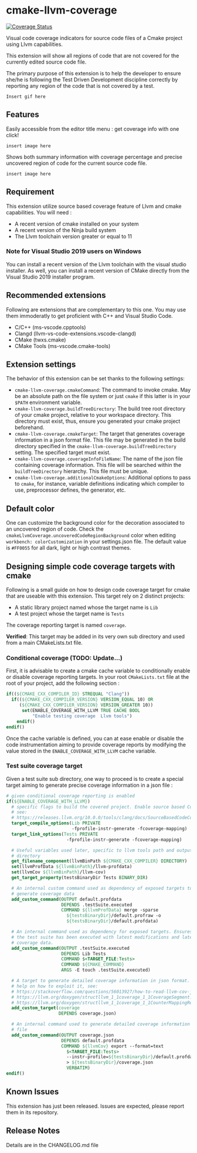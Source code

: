 # cmake-llvm-coverage

[![Coverage Status](https://coveralls.io/repos/github/MetaBarj0/cmake-llvm-coverage/badge.svg?branch=master)](https://coveralls.io/github/MetaBarj0/cmake-llvm-coverage?branch=master)

Visual code coverage indicators for source code files of a Cmake project
using Llvm capabilities.

This extension will show all regions of code that are not covered for the
currently edited source code file.

The primary purpose of this extension is to help the developer to ensure
she/he is following the Test Driven Development discipline correctly by
reporting any region of the code that is not covered by a test.

`Insert gif here`

## Features

Easily accessible from the editor title menu : get coverage info with one
click!

`insert image here`

Shows both summary information with coverage percentage and precise uncovered
region of code for the current source code file.

`insert image here`

## Requirement

This extension utilize source based coverage feature of Llvm and cmake
capabilities. You will need :

- A recent version of cmake installed on your system
- A recent version of the Ninja build system
- The Llvm toolchain version greater or equal to 11

### Note for Visual Studio 2019 users on Windows

You can install a recent version of the Llvm toolchain with the visual studio
installer. As well, you can install a recent version of CMake directly from
the Visual Studio 2019 installer program.

## Recommended extensions

Following are extensions that are complementary to this one. You may use them
immoderatly to get proficient with C++ and Visual Studio Code.

- C/C++ (ms-vscode.cpptools)
- Clangd (llvm-vs-code-extensions.vscode-clangd)
- CMake (twxs.cmake)
- CMake Tools (ms-vscode.cmake-tools)

## Extension settings

The behavior of this extension can be set thanks to the following settings:

- `cmake-llvm-coverage.cmakeCommand`: The command to invoke cmake. May be an
absolute path on the file system or just `cmake` if this latter is in your
`$PATH` environment variable.
- `cmake-llvm-coverage.buildTreeDirectory`: The build tree root directory of
your cmake project, relative to your workspace directory. This directory must
exist, thus, ensure you generated your cmake project beforehand.
- `cmake-llvm-coverage.cmakeTarget`: The target that generates coverage
information in a json format file. This file may be generated in the build
directory specified in the `cmake-llvm-coverage.buildTreeDirectory` setting.
The specified target must exist.
- `cmake-llvm-coverage.coverageInfoFileName`: The name of the json file
containing coverage information. This file will be searched within the
`buildTreeDirectory` hierarchy. This file must be unique.
- `cmake-llvm-coverage.additionalCmakeOptions`: Additional options to pass to
`cmake`, for instance, variable definitions indicating which compiler to use,
preprocessor defines, the generator, etc.

## Default color

One can customize the background color for the decoration associated to an
uncovered region of code. Check the
`cmakeLlvmCoverage.uncoveredCodeRegionBackground` color when editing
`workbench: colorCustomization` in your settings.json file. The default
value is `#FF0055` for all dark, light or high contrast themes.

## Designing simple code coverage targets with cmake

Following is a small guide on how to design code coverage target for cmake
that are useable with this extension. This target rely on 2 distinct
projects:

- A static library project named whose the target name is `Lib`
- A test project whose the target name is `Tests`

The coverage reporting target is named `coverage`.

**Verified**: This target may be added in its very own sub directory and used
from a main CMakeLists.txt file.

### Conditional coverage (TODO: Update...)

First, it is advisable to create a cmake cache variable to conditionally
enable or disable coverage reporting targets. In your root `CMakeLists.txt`
file at the root of your project, add the following section :

```cmake
if((${CMAKE_CXX_COMPILER_ID} STREQUAL "Clang"))
  if((${CMAKE_CXX_COMPILER_VERSION} VERSION_EQUAL 10) OR
     (${CMAKE_CXX_COMPILER_VERSION} VERSION_GREATER 10))
      set(ENABLE_COVERAGE_WITH_LLVM TRUE CACHE BOOL
          "Enable testing coverage  Llvm tools")
    endif()
endif()
```

Once the cache variable is defined, you can at ease enable or disable the
code instrumentation aiming to provide coverage reports by modifying the
value stored in the `ENABLE_COVERAGE_WITH_LLVM` cache variable.

### Test suite coverage target

Given a test suite sub directory, one way to proceed is to create a special
target aiming to generate precise coverage information in a json file :

```cmake
# given conditional coverage reporting is enabled
if(${ENABLE_COVERAGE_WITH_LLVM})
  # specific flags to build the covered project. Enable source based Coverage
  # see:
  # https://releases.llvm.org/10.0.0/tools/clang/docs/SourceBasedCodeCoverage.html
  target_compile_options(Lib PRIVATE
                         -fprofile-instr-generate -fcoverage-mapping)
  target_link_options(Tests PRIVATE
                       -fprofile-instr-generate -fcoverage-mapping)

  # Useful variables used later, specific to llvm tools path and output
  # directory
  get_filename_component(llvmBinPath ${CMAKE_CXX_COMPILER} DIRECTORY)
  set(llvmProfData ${llvmBinPath}/llvm-profdata)
  set(llvmCov ${llvmBinPath}/llvm-cov)
  get_target_property(testsBinaryDir Tests BINARY_DIR)

  # An internal custom command used as dependency of exposed targets to
  # generate coverage data
  add_custom_command(OUTPUT default.profdata
                     DEPENDS .testSuite.executed
                     COMMAND ${llvmProfData} merge -sparse
                       ${testsBinaryDir}/default.profraw -o
                       ${testsBinaryDir}/default.profdata)

  # An internal command used as dependency for exposed targets. Ensures that
  # the test suite has been executed with latest modifications and latest
  # coverage data.
  add_custom_command(OUTPUT .testSuite.executed
                     DEPENDS Lib Tests
                     COMMAND $<TARGET_FILE:Tests>
                     COMMAND ${CMAKE_COMMAND}
                     ARGS -E touch .testSuite.executed)

  # A target to generate detailed coverage information in json format. To get
  # help on how to exploit it, see:
  # https://stackoverflow.com/questions/56013927/how-to-read-llvm-cov-json-format
  # https://llvm.org/doxygen/structllvm_1_1coverage_1_1CoverageSegment.html
  # https://llvm.org/doxygen/structllvm_1_1coverage_1_1CounterMappingRegion.html
  add_custom_target(coverage
                    DEPENDS coverage.json)

  # An internal command used to generate detailed coverage information in a
  # file
  add_custom_command(OUTPUT coverage.json
                     DEPENDS default.profdata
                     COMMAND ${llvmCov} export --format=text
                       $<TARGET_FILE:Tests>
                       --instr-profile=${testsBinaryDir}/default.profdata
                       > ${testsBinaryDir}/coverage.json
                       VERBATIM)
endif()
```

## Known Issues

This extension has just been released. Issues are expected, please report
them in its repository.

## Release Notes

Details are in the CHANGELOG.md file
